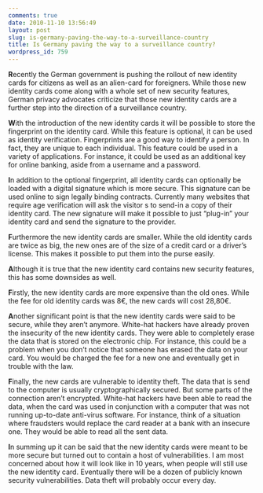 ```yaml
---
comments: true
date: 2010-11-10 13:56:49
layout: post
slug: is-germany-paving-the-way-to-a-surveillance-country
title: Is Germany paving the way to a surveillance country?
wordpress_id: 759
---
```


**R**ecently the German government is pushing the rollout of new identity cards for citizens as well as an alien-card for foreigners. While those new identity cards come along with a whole set of new security features, German privacy advocates criticize that those new identity cards are a further step into the direction of a surveillance country.


  



**W**ith the introduction of the new identity cards it will be possible to store the fingerprint on the identity card. While this feature is optional, it can be used as identity verification. Fingerprints are a good way to identify a person. In fact, they are unique to each individual. This feature could be used in a variety of applications. For instance, it could be used as an additional key for online banking, aside from a username and a password.





**I**n addition to the optional fingerprint, all identity cards can optionally be loaded with a digital signature which is more secure. This signature can be used online to sign legally binding contracts. Currently many websites that require age verification will ask the visitor s to send-in a copy of their identity card. The new signature will make it possible to just “plug-in” your identity card and send the signature to the provider.





**F**urthermore the new identity cards are smaller. While the old identity cards are twice as big, the new ones are of the size of a credit card or a driver’s license. This makes it possible to put them into the purse easily.


  




**A**lthough it is true that the new identity card contains new security features, this has some downsides as well.





**F**irstly, the new identity cards are more expensive than the old ones. While the fee for old identity cards was 8€, the new cards will cost 28,80€.





**A**nother significant point is that the new identity cards were said to be secure, while they aren’t anymore. White-hat hackers have already proven the insecurity of the new identity cards. They were able to completely erase the data that is stored on the electronic chip. For instance, this could be a problem when you don’t notice that someone has erased the data on your card. You would be charged the fee for a new one and eventually get in trouble with the law.





**F**inally, the new cards are vulnerable to identity theft. The data that is send to the computer is usually cryptographically secured. But some parts of the connection aren’t encrypted. White-hat hackers have been able to read the data, when the card was used in conjunction with a computer that was not running up-to-date anti-virus software. For instance, think of a situation where fraudsters would replace the card reader at a bank with an insecure one. They would be able to read all the sent data.


  



**I**n summing up it can be said that the new identity cards were meant to be more secure but turned out to contain a host of vulnerabilities. I am most concerned about how it will look like in 10 years, when people will still use the new identity card. Eventually there will be a dozen of publicly known security vulnerabilities. Data theft will probably occur every day.
